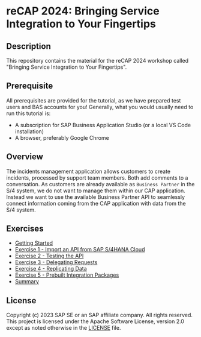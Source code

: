 #  reCAP 2024: Bringing Service Integration to Your Fingertips

## Description

This repository contains the material for the reCAP 2024 workshop called "Bringing Service Integration to Your Fingertips".

## Prerequisite

All prerequisites are provided for the tutorial, as we have prepared test users and BAS accounts for you!
Generally, what you would usually need to run this tutorial is:
- A subscription for SAP Business Application Studio (or a local VS Code installation)
- A browser, preferably Google Chrome

## Overview

The incidents management application allows customers to create incidents, processed by support team members. 
Both add comments to a conversation.
As customers are already available as `Business Partner` in the S/4 system, we do not want to manage them within our CAP application.
Instead we want to use the available Business Partner API to seamlessly connect information coming from the CAP application with data from the S/4 system.

## Exercises

- [Getting Started](exercises/0.-Getting-Started.md)
- [Exercise 1 - Import an API from SAP S/4HANA Cloud](exercises/1.-Importing-APIs.md)
- [Exercise 2 - Testing the API](exercises/2.-Local-Tests.md)
- [Exercise 3 - Delegating Requests](exercises/3.-Delegating-Requests.md)
- [Exercise 4 - Replicating Data](exercises/4.-Replicating-Data.md)
- [Exercise 5 - Prebuilt Integration Packages](exercises/5.-Prebuilt-Integration-Packages.md)
- [Summary](exercises/6.-Summary.md)

<!-- />
Comments
<!-->

## License

Copyright (c) 2023 SAP SE or an SAP affiliate company. All rights reserved. This project is licensed under the Apache Software License, version 2.0 except as noted otherwise in the [LICENSE](LICENSES/Apache-2.0.txt) file.
